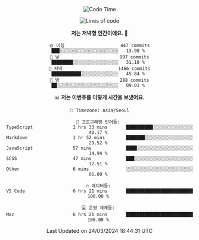 <div align='center'>
 
<!--START_SECTION:waka-->
![Code Time](http://img.shields.io/badge/Code%20Time-3%2C466%20hrs%2059%20mins-blue)

![Lines of code](https://img.shields.io/badge/%EC%A0%80%EB%8A%94%20%EC%97%AC%ED%83%9C%EA%B9%8C%EC%A7%80%20-2.0%20million%20%EC%A4%84%EC%9D%98%20%EC%BD%94%EB%93%9C%EB%A5%BC%20%EC%9E%91%EC%84%B1%ED%96%88%EC%96%B4%EC%9A%94.-blue)

**저는 저녁형 인간이에요. 🦉** 

```text
🌞 아침                     447 commits         ███░░░░░░░░░░░░░░░░░░░░░░   13.98 % 
🌆 낮　                     997 commits         ████████░░░░░░░░░░░░░░░░░   31.18 % 
🌃 저녁                     1466 commits        ███████████░░░░░░░░░░░░░░   45.84 % 
🌙 밤　                     288 commits         ██░░░░░░░░░░░░░░░░░░░░░░░   09.01 % 
```


📊 **저는 이번주를 이렇게 시간을 보냈어요.** 

```text
🕑︎ Timezone: Asia/Seoul

💬 프로그래밍 언어들: 
TypeScript               2 hrs 33 mins       ██████████░░░░░░░░░░░░░░░   40.17 % 
Markdown                 1 hr 52 mins        ███████░░░░░░░░░░░░░░░░░░   29.52 % 
JavaScript               57 mins             ████░░░░░░░░░░░░░░░░░░░░░   14.94 % 
SCSS                     47 mins             ███░░░░░░░░░░░░░░░░░░░░░░   12.51 % 
Other                    6 mins              ░░░░░░░░░░░░░░░░░░░░░░░░░   01.80 % 

🔥 에디터들: 
VS Code                  6 hrs 21 mins       █████████████████████████   100.00 % 

💻 운영 체제들: 
Mac                      6 hrs 21 mins       █████████████████████████   100.00 % 
```


 Last Updated on 24/03/2024 18:44:31 UTC
<!--END_SECTION:waka-->
 </div>
<!---
Emewjin/Emewjin is a ✨ special ✨ repository because its `README.md` (this file) appears on your GitHub profile.
You can click the Preview link to take a look at your changes.
--->
